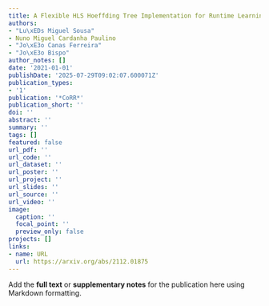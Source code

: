 ```yaml
---
title: A Flexible HLS Hoeffding Tree Implementation for Runtime Learning on FPGA
authors:
- "Lu\xEDs Miguel Sousa"
- Nuno Miguel Cardanha Paulino
- "Jo\xE3o Canas Ferreira"
- "Jo\xE3o Bispo"
author_notes: []
date: '2021-01-01'
publishDate: '2025-07-29T09:02:07.600071Z'
publication_types:
- '1'
publication: '*CoRR*'
publication_short: ''
doi: ''
abstract: ''
summary: ''
tags: []
featured: false
url_pdf: ''
url_code: ''
url_dataset: ''
url_poster: ''
url_project: ''
url_slides: ''
url_source: ''
url_video: ''
image:
  caption: ''
  focal_point: ''
  preview_only: false
projects: []
links:
- name: URL
  url: https://arxiv.org/abs/2112.01875
---
```


Add the **full text** or **supplementary notes** for the publication here using Markdown formatting.
